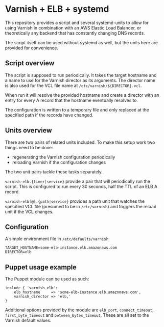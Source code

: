 Varnish + ELB + systemd
=======================

This repository provides a script and several systemd-units to allow for using
Varnish in combination with an AWS Elastic Load Balancer, or theoretically any
backend that has constantly changing DNS records.

The script itself can be used without systemd as well, but the units here are
provided for convenience.

## Script overview

The script is supposed to run periodically. It takes the target hostname and a
name to use for the Varnish director as its arguments. The director name is also
used for the VCL file name at `/etc/varnish/${DIRECTOR}.vcl`.

When run it will resolve the provided hostname and create a director with an
entry for every A record that the hostname eventually resolves to.

The configuration is written to a temporary file and only replaced at the
specified path if the records have changed.

## Units overview

There are two pairs of related units included. To make this setup work two
things need to be done:

* regenerating the Varnish configuration periodically
* reloading Varnish if the configuration changes

The two unit pairs tackle these tasks separately.

`varnish-elb.{timer|service}` provide a pair that will periodically run the
script. This is configured to run every 30 seconds, half the TTL of an ELB A
record.

`varnish-elb[@].{path|service}` provides a path unit that watches the specified
VCL file (presumed to be in `/etc/varnish`) and triggers the reload unit if the
VCL changes.

## Configuration

A simple environment file in `/etc/defaults/varnish`:

```
TARGET_HOSTNAME=some-elb-instance.elb.amazonaws.com
DIRECTOR=elb
```

## Puppet usage example

The Puppet module can be used as such:

```puppet
include { 'varnish_elb':
    elb_hostname     => 'some-elb-instance.elb.amazonaws.com',
    varnish_director => 'elb,'
}
```

Additional options provided by the module are `elb_port`, `connect_timeout`,
`first_byte_timeout` and `between_bytes_timeout`. These are all set to the
Varnish default values.
